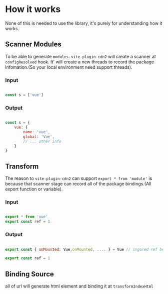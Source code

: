 # How it works

None of this is needed to use the library, it's purely for understanding how it works.

## Scanner Modules

To be able to generate `modules`. `vite-plugin-cdn2` will create a scanner at `configResolved` hook. It' will create a new threads to record
the package infomation.(So your local environment need support threads).


### Input 

```js

const s = ['vue']

```

### Output

```js

const s = {
    vue: {
        name: 'vue',
        global: 'Vue',
        // ... other info
    }
}

```

## Transform 

The reason to `vite-plugin-cdn2` can support `export * from 'module'` is because that scanner stage can record all of the package bindings.(All export function or variable).

### Input

```js

export * from 'vue'
export const ref = 1

```

### Output


```js

export const { onMounted: Vue.onMounted, .... } = Vue // ingored ref because it was been rewrite

export const ref = 1

```

## Binding Source

all of url will generate html element and binding it at `transformIndexHtml`